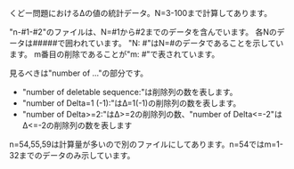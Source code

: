 くどー問題におけるΔの値の統計データ。N=3-100まで計算してあります。

"n-#1-#2"のファイルは、N=#1から#2までのデータを含んでいます。
各Nのデータは#####で囲われています。
"N: #"はN=#のデータであることを示しています。
m番目の削除であることが"m: #"で表されています。

見るべきは"number of ..."の部分です。
- "number of deletable sequence:"は削除列の数を表します。
- "number of Delta=1 (-1):"はΔ=1(-1)の削除列の数を表します。
- "number of Delta>=2:"はΔ>=2の削除列の数、"number of Delta<=-2"はΔ<=-2の削除列の数を表します

n=54,55,59は計算量が多いので別のファイルにしてあります。n=54ではm=1-32までのデータのみ示しています。

